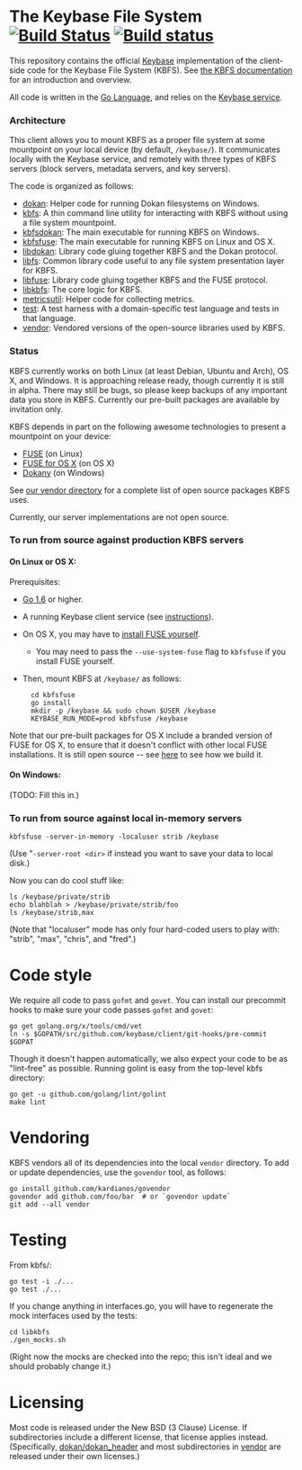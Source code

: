 # The Keybase File System [![Build Status](https://travis-ci.com/keybase/kbfs.svg?token=o83uSEjtx4xskKjG2ZyS&branch=master)](https://travis-ci.com/keybase/kbfs) [![Build status](https://ci.appveyor.com/api/projects/status/xpxqhgpl60m1h3sb/branch/master?svg=true)](https://ci.appveyor.com/project/keybase/kbfs/branch/master)

This repository contains the official [Keybase](https://keybase.io)
implementation of the client-side code for the Keybase File System
(KBFS). See [the KBFS documentation](keybase.io/docs/kbfs) for an
introduction and overview.

All code is written in the [Go Language](https://golang.org), and
relies on the [Keybase service](https://github.com/keybase/client/go).

### Architecture

This client allows you to mount KBFS as a proper file system at some
mountpoint on your local device (by default, `/keybase/`).  It
communicates locally with the Keybase service, and remotely with three
types of KBFS servers (block servers, metadata servers, and key
servers).

The code is organized as follows:

* [dokan](dokan/): Helper code for running Dokan filesystems on Windows.
* [kbfs](kbfs/): A thin command line utility for interacting with KBFS
  without using a file system mountpoint.
* [kbfsdokan](kbfsdokan/): The main executable for running KBFS on
  Windows.
* [kbfsfuse](kbfsfuse/): The main executable for running KBFS on Linux
  and OS X.
* [libdokan](libdokan/): Library code gluing together KBFS and the
  Dokan protocol.
* [libfs](libfs/): Common library code useful to any file system
  presentation layer for KBFS.
* [libfuse](libfuse/): Library code gluing together KBFS and the FUSE
  protocol.
* [libkbfs](libkbfs/): The core logic for KBFS.
* [metricsutil](metricsutil/): Helper code for collecting metrics.
* [test](test/): A test harness with a domain-specific test language
  and tests in that language.
* [vendor](vendor/): Vendored versions of the open-source libraries
  used by KBFS.

### Status

KBFS currently works on both Linux (at least Debian, Ubuntu and Arch),
OS X, and Windows.  It is approaching release ready, though currently
it is still in alpha.  There may still be bugs, so please keep backups
of any important data you store in KBFS.  Currently our pre-built
packages are available by invitation only.

KBFS depends in part on the following awesome technologies to present
a mountpoint on your device:

* [FUSE](https://github.com/libfuse/) (on Linux)
* [FUSE for OS X](https://osxfuse.github.io/) (on OS X)
* [Dokany](https://github.com/dokan-dev/dokany) (on Windows)

See [our vendor directory](vendor/) for a complete list of open source
packages KBFS uses.

Currently, our server implementations are not open source.

### To run from source against production KBFS servers

#### On Linux or OS X:

Prerequisites:

* [Go 1.6](https://golang.org/dl/) or higher.
* A running Keybase client service (see [instructions](https://github.com/keybase/client/go)).
* On OS X, you may have to [install FUSE yourself](https://osxfuse.github.io/).
  * You may need to pass the `--use-system-fuse` flag to `kbfsfuse` if
    you install FUSE yourself.
* Then, mount KBFS at `/keybase/` as follows:

        cd kbfsfuse
        go install
        mkdir -p /keybase && sudo chown $USER /keybase
        KEYBASE_RUN_MODE=prod kbfsfuse /keybase

Note that our pre-built packages for OS X include a branded version of
FUSE for OS X, to ensure that it doesn't conflict with other local
FUSE installations.  It is still open source -- see
[here](https://github.com/keybase/client/blob/master/osx/Fuse/build.sh)
to see how we build it.

#### On Windows:

(TODO: Fill this in.)

### To run from source against local in-memory servers

    kbfsfuse -server-in-memory -localuser strib /keybase

(Use "`-server-root <dir>` if instead you want to save your data to
local disk.)

Now you can do cool stuff like:

    ls /keybase/private/strib
    echo blahblah > /keybase/private/strib/foo
    ls /keybase/strib,max

(Note that "localuser" mode has only four hard-coded users to play
with: "strib", "max", "chris", and "fred".)

# Code style

We require all code to pass `gofmt` and `govet`.  You can install our
precommit hooks to make sure your code passes `gofmt` and `govet`:

    go get golang.org/x/tools/cmd/vet
    ln -s $GOPATH/src/github.com/keybase/client/git-hooks/pre-commit $GOPAT

Though it doesn't happen automatically, we also expect your code to be
as "lint-free" as possible.  Running golint is easy from the top-level
kbfs directory:

    go get -u github.com/golang/lint/golint
    make lint

# Vendoring

KBFS vendors all of its dependencies into the local `vendor`
directory.  To add or update dependencies, use the `govendor` tool, as
follows:

    go install github.com/kardianos/govendor
    govendor add github.com/foo/bar  # or `govendor update`
    git add --all vendor

# Testing

From kbfs/:

    go test -i ./...
    go test ./...

If you change anything in interfaces.go, you will have to regenerate
the mock interfaces used by the tests:

    cd libkbfs
    ./gen_mocks.sh

(Right now the mocks are checked into the repo; this isn't ideal and
we should probably change it.)

# Licensing

Most code is released under the New BSD (3 Clause) License.  If
subdirectories include a different license, that license applies
instead.  (Specifically, [dokan/dokan_header](dokan/dokan_header) and
most subdirectories in [vendor](vendor/) are released under their own
licenses.)
